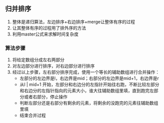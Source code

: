## 归并排序

1. 整体是递归算法，左边排序+右边排序+merge让整体有序的过程
2. 让其整体有序的过程用了排外序的方法
3. 利用master公式来求解时间复杂度

### 算法步骤

1. 将给定数组分成左右两部分
2. 对左边部分进行排序，对右边部分进行排序
3. 经过以上步骤，左右部分排序完成，使用一个等长的辅助数组进行合并操作：
   - 左部分的左边界是l，右边界是mid；右部分的左边界是mid+1，右边界是r
   - 从l | mid+1 开始，左部分和右边分的左指针开始往右跑，不断比较左部分和右边分的左指针指向的元素大小，谁大往辅助数组里填，直到跑完左部分或者右部分，停止操作
   - 判断左部分还是右部分有剩余的元素，将剩余的没跑完的元素往辅助数组里填
   - 结束合并过程